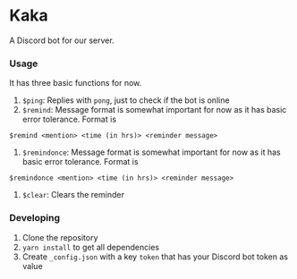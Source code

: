 # Kaka

A Discord bot for our server.

### Usage

It has three basic functions for now.
1. `$ping`: Replies with `pong`, just to check if the bot is online
1. `$remind`: Message format is somewhat important for now as it has basic error tolerance. Format is 
```
$remind <mention> <time (in hrs)> <reminder message>
```
1. `$remindonce`: Message format is somewhat important for now as it has basic error tolerance. Format is 
```
$remindonce <mention> <time (in hrs)> <reminder message>
```
1. `$clear`: Clears the reminder


### Developing

1. Clone the repository
1. `yarn install` to get all dependencies
1. Create `_config.json` with a key `token` that has your Discord bot token as value
